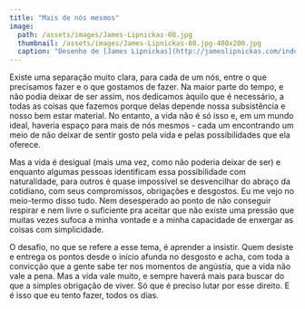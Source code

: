 ```yaml
---
title: "Mais de nós mesmos"
image: 
  path: /assets/images/James-Lipnickas-08.jpg
  thumbnail: /assets/images/James-Lipnickas-08.jpg-400x200.jpg
  caption: "Desenho de [James Lipnickas](http://jameslipnickas.com/index.html)"
---
```


Existe uma separação muito clara, para cada de um nós, entre o que precisamos fazer e o que gostamos de fazer. Na maior parte do tempo, e não podia deixar de ser assim, nos dedicamos àquilo que é necessário, a todas as coisas que fazemos porque delas depende nossa subsistência e nosso bem estar material. No entanto, a vida não é só isso e, em um mundo ideal, haveria espaço para mais de nós mesmos - cada um encontrando um meio de não deixar de sentir gosto pela vida e pelas possibilidades que ela oferece.

Mas a vida é desigual (mais uma vez, como não poderia deixar de ser) e enquanto algumas pessoas identificam essa possibilidade com naturalidade, para outros é quase impossível se desvencilhar do abraço da cotidiano, com seus compromissos, obrigações e desgostos. Eu me vejo no meio-termo disso tudo. Nem desesperado ao ponto de não conseguir respirar e nem livre o suficiente pra aceitar que não existe uma pressão que muitas vezes sufoca a minha vontade e a minha capacidade de enxergar as coisas com simplicidade.

O desafio, no que se refere a esse tema, é aprender a insistir. Quem desiste e entrega os pontos desde o início afunda no desgosto e acha, com toda a convicção que a gente sabe ter nos momentos de angústia, que a vida não vale a pena. Mas a vida vale muito, e sempre haverá mais para buscar do que a simples obrigação de viver. Só que é preciso lutar por esse direito. E é isso que eu tento fazer, todos os dias.
